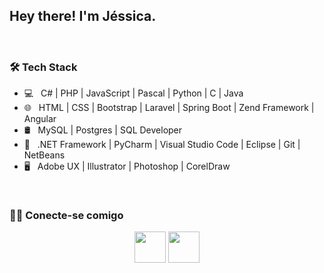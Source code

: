 <h2> Hey there! I'm Jéssica.</h2>

</br>

<h3>🛠 Tech Stack</h3>

- 💻 &nbsp; C# | PHP | JavaScript | Pascal | Python | C | Java
- 🌐 &nbsp; HTML | CSS | Bootstrap | Laravel | Spring Boot | Zend Framework | Angular
- 🛢 &nbsp; MySQL | Postgres | SQL Developer
- 🔧 &nbsp; .NET Framework | PyCharm | Visual Studio Code | Eclipse | Git | NetBeans
- 🖥 &nbsp; Adobe UX | Illustrator | Photoshop | CorelDraw



</br>


<h3> 🤝🏻 Conecte-se comigo </h3>

<p align="center"> 
<a href="https://www.linkedin.com/in/jessica-charliny-ramos-0b31781ba/" target="_blank" rel="noopener noreferrer"><img src="https://img.icons8.com/plasticine/100/000000/linkedin.png" width="50" /></a>
<a href="mailto:jessicacharliny@gmail.com" target="_blank" rel="noopener noreferrer"><img src="https://img.icons8.com/plasticine/100/000000/gmail.png"  width="50" /></a>
</p>
